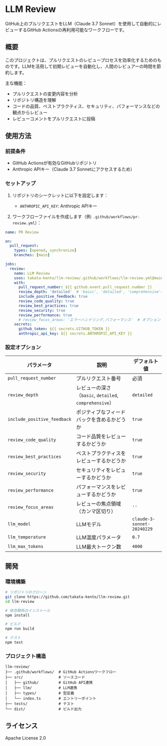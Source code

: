 # LLM Review

GitHub上のプルリクエストをLLM（Claude 3.7 Sonnet）を使用して自動的にレビューするGitHub Actionsの再利用可能なワークフローです。

## 概要

このプロジェクトは、プルリクエストのレビュープロセスを効率化するためのものです。LLMを活用して初期レビューを自動化し、人間のレビュアーの時間を節約します。

主な機能：
- プルリクエストの変更内容を分析
- リポジトリ構造を理解
- コードの品質、ベストプラクティス、セキュリティ、パフォーマンスなどの観点からレビュー
- レビューコメントをプルリクエストに投稿

## 使用方法

### 前提条件

- GitHub Actionsが有効なGitHubリポジトリ
- Anthropic APIキー（Claude 3.7 Sonnetにアクセスするため）

### セットアップ

1. リポジトリのシークレットに以下を設定します：
   - `ANTHROPIC_API_KEY`: Anthropic APIキー

2. ワークフローファイルを作成します（例: `.github/workflows/pr-review.yml`）：

```yaml
name: PR Review

on:
  pull_request:
    types: [opened, synchronize]
    branches: [main]

jobs:
  review:
    name: LLM Review
    uses: takata-kento/llm-review/.github/workflows/llm-review.yml@main
    with:
      pull_request_number: ${{ github.event.pull_request.number }}
      review_depth: 'detailed'  # 'basic', 'detailed', 'comprehensive'のいずれか
      include_positive_feedback: true
      review_code_quality: true
      review_best_practices: true
      review_security: true
      review_performance: true
      # review_focus_areas: 'エラーハンドリング,パフォーマンス'  # オプション
    secrets:
      github_token: ${{ secrets.GITHUB_TOKEN }}
      anthropic_api_key: ${{ secrets.ANTHROPIC_API_KEY }}
```

### 設定オプション

| パラメータ | 説明 | デフォルト値 |
|------------|------|-------------|
| `pull_request_number` | プルリクエスト番号 | 必須 |
| `review_depth` | レビューの深さ（`basic`, `detailed`, `comprehensive`） | `detailed` |
| `include_positive_feedback` | ポジティブなフィードバックを含めるかどうか | `true` |
| `review_code_quality` | コード品質をレビューするかどうか | `true` |
| `review_best_practices` | ベストプラクティスをレビューするかどうか | `true` |
| `review_security` | セキュリティをレビューするかどうか | `true` |
| `review_performance` | パフォーマンスをレビューするかどうか | `true` |
| `review_focus_areas` | レビューの焦点領域（カンマ区切り） | `''` |
| `llm_model` | LLMモデル | `claude-3-sonnet-20240229` |
| `llm_temperature` | LLM温度パラメータ | `0.7` |
| `llm_max_tokens` | LLM最大トークン数 | `4000` |

## 開発

### 環境構築

```bash
# リポジトリのクローン
git clone https://github.com/takata-kento/llm-review.git
cd llm-review

# 依存関係のインストール
npm install

# ビルド
npm run build

# テスト
npm test
```

### プロジェクト構造

```
llm-review/
├── .github/workflows/  # GitHub Actionsワークフロー
├── src/                # ソースコード
│   ├── github/         # GitHub API連携
│   ├── llm/            # LLM連携
│   ├── types/          # 型定義
│   └── index.ts        # エントリーポイント
├── tests/              # テスト
└── dist/               # ビルド出力
```

## ライセンス

Apache License 2.0
